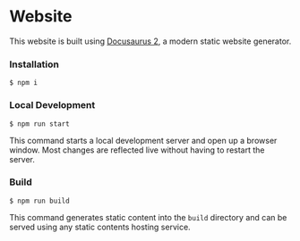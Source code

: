 # Website

This website is built using [Docusaurus 2](https://v2.docusaurus.io/), a modern static website generator.

### Installation

```
$ npm i
```

### Local Development

```
$ npm run start
```

This command starts a local development server and open up a browser window. Most changes are reflected live without having to restart the server.

### Build

```
$ npm run build
```

This command generates static content into the `build` directory and can be served using any static contents hosting service.
